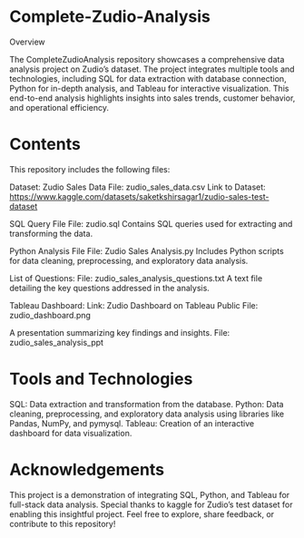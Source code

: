 # Complete-Zudio-Analysis
Overview

The CompleteZudioAnalysis repository showcases a comprehensive data analysis project on Zudio’s dataset. The project integrates multiple tools and technologies, including SQL for data extraction with database connection, Python for in-depth analysis, and Tableau for interactive visualization. This end-to-end analysis highlights insights into sales trends, customer behavior, and operational efficiency.

# Contents
This repository includes the following files:

Dataset: Zudio Sales Data
File: zudio_sales_data.csv
Link to Dataset: https://www.kaggle.com/datasets/saketkshirsagar1/zudio-sales-test-dataset

SQL Query File
File: zudio.sql
Contains SQL queries used for extracting and transforming the data.

Python Analysis File
File: Zudio Sales Analysis.py
Includes Python scripts for data cleaning, preprocessing, and exploratory data analysis.

List of Questions:
File: zudio_sales_analysis_questions.txt
A text file detailing the key questions addressed in the analysis.

Tableau Dashboard:
Link: Zudio Dashboard on Tableau Public
File: zudio_dashboard.png
 
A presentation summarizing key findings and insights.
File: zudio_sales_analysis_ppt


# Tools and Technologies
SQL: Data extraction and transformation from the database.
Python: Data cleaning, preprocessing, and exploratory data analysis using libraries like Pandas, NumPy, and pymysql.
Tableau: Creation of an interactive dashboard for data visualization.

# Acknowledgements
This project is a demonstration of integrating SQL, Python, and Tableau for full-stack data analysis. Special thanks to kaggle for Zudio’s test dataset for enabling this insightful project.
Feel free to explore, share feedback, or contribute to this repository!
